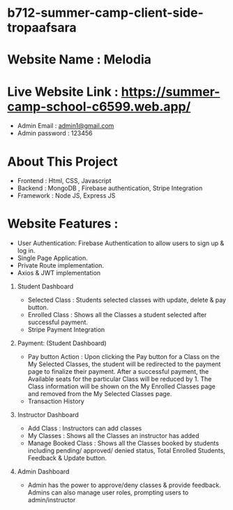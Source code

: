 # b712-summer-camp-client-side-tropaafsara

# Website Name : Melodia
# Live Website Link : https://summer-camp-school-c6599.web.app/
* Admin Email : admin1@gmail.com	
* Admin password : 123456

# About This Project
* Frontend : Html, CSS, Javascript
* Backend : MongoDB , Firebase authentication, Stripe Integration  
* Framework : Node JS, Express JS

# Website Features :
* User Authentication: Firebase Authentication to allow users to sign up & log in. 
* Single Page Application.
* Private Route implementation. 
* Axios & JWT implementation

1. Student Dashboard 
    * Selected Class : Students selected classes with update, delete & pay button.
    * Enrolled Class : Shows all the Classes a student selected after successful payment.
    * Stripe Payment Integration
    
2. Payment: (Student Dashboard)
    * Pay button Action : Upon clicking the Pay button for a Class on the My Selected Classes, the student will be redirected to the payment page to finalize their payment. After a successful payment, the Available seats for the particular Class will be reduced by 1. The Class information will be shown on the My Enrolled Classes page and removed from the My Selected Classes page.
    * Transaction History

3. Instructor Dashboard 
    * Add Class : Instructors can add classes
    * My Classes : Shows all the Classes an instructor has added 
    * Manage Booked Class : Shows all the Classes booked by students including pending/ approved/ denied status, Total Enrolled Students, Feedback & Update button. 

4. Admin Dashboard 
    * Admin has the power to approve/deny classes & provide feedback. Admins can also manage user roles, prompting users to admin/instructor 

